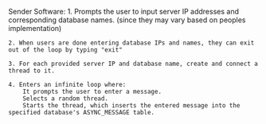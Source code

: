 Sender Software:
    1. Prompts the user to input server IP addresses and corresponding database names. (since they may vary based on peoples implementation)

    2. When users are done entering database IPs and names, they can exit out of the loop by typing "exit"

    3. For each provided server IP and database name, create and connect a thread to it.

    4. Enters an infinite loop where:
        It prompts the user to enter a message.
        Selects a random thread.
        Starts the thread, which inserts the entered message into the specified database's ASYNC_MESSAGE table.